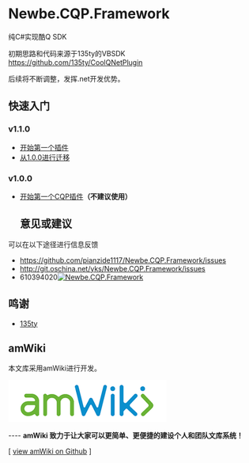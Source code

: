 # Newbe.CQP.Framework

纯C#实现酷Q SDK

初期思路和代码来源于135ty的VBSDK <https://github.com/135ty/CoolQNetPlugin>

后续将不断调整，发挥.net开发优势。

## 快速入门

### v1.1.0

- [开始第一个插件](?file=499-v1.1.0/001-快速开始/001-开始第一个插件 "开始第一个插件")
- [从1.0.0进行迁移](?file=499-v1.1.0/002-疑难解答/001-从1.0.0进行迁移 "从1.0.0进行迁移")

### v1.0.0

- [开始第一个CQP插件](?file=500-v1.0.0/001-快速开始/001-开始第一个CQP插件 "开始第一个CQP插件")**（不建议使用）**

  ## 意见或建议

可以在以下途径进行信息反馈

- <https://github.com/pianzide1117/Newbe.CQP.Framework/issues>
- <http://git.oschina.net/yks/Newbe.CQP.Framework/issues>
- 610394020[![Newbe.CQP.Framework](//pub.idqqimg.com/wpa/images/group.png "Newbe.CQP.Framework")](//shang.qq.com/wpa/qunwpa?idkey=6b2a67364b73c76cd472b5cfaf194ca2bfd817f43abc15a22dd507372b0f7b8a)

## 鸣谢

- [135ty](https://github.com/135ty)

## amWiki

本文库采用amWiki进行开发。

![欢迎使用amWiki！](amWiki/images/logo.png "欢迎使用amWiki！")

---- **amWiki 致力于让大家可以更简单、更便捷的建设个人和团队文库系统！**

[ [view amWiki on Github](https://github.com/TevinLi/amWiki) ]
